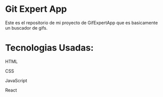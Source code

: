# Git Expert App

Este es el repositorio de mi proyecto de GifExpertApp que es basicamente un buscador de gifs.

# Tecnologias Usadas:

HTML

CSS

JavaScript

React
